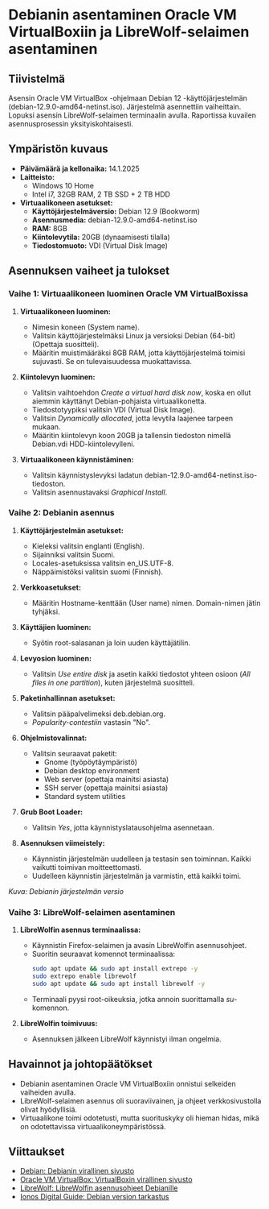 # Debianin asentaminen Oracle VM VirtualBoxiin ja LibreWolf-selaimen asentaminen

## Tiivistelmä
Asensin Oracle VM VirtualBox -ohjelmaan Debian 12 -käyttöjärjestelmän (debian-12.9.0-amd64-netinst.iso). Järjestelmä asennettiin vaiheittain. Lopuksi asensin LibreWolf-selaimen terminaalin avulla. Raportissa kuvailen asennusprosessin yksityiskohtaisesti.

## Ympäristön kuvaus

- **Päivämäärä ja kellonaika:** 14.1.2025
- **Laitteisto:**
  - Windows 10 Home
  - Intel i7, 32GB RAM, 2 TB SSD + 2 TB HDD
- **Virtuaalikoneen asetukset:**
  - **Käyttöjärjestelmäversio:** Debian 12.9 (Bookworm)
  - **Asennusmedia:** debian-12.9.0-amd64-netinst.iso
  - **RAM:** 8GB
  - **Kiintolevytila:** 20GB (dynaamisesti tilalla)
  - **Tiedostomuoto:** VDI (Virtual Disk Image)

## Asennuksen vaiheet ja tulokset

### Vaihe 1: Virtuaalikoneen luominen Oracle VM VirtualBoxissa

1. **Virtuaalikoneen luominen:**
   - Nimesin koneen (System name).
   - Valitsin käyttöjärjestelmäksi Linux ja versioksi Debian (64-bit) (Opettaja suositteli).
   - Määritin muistimääräksi 8GB RAM, jotta käyttöjärjestelmä toimisi sujuvasti. Se on tulevaisuudessa muokattavissa.
   
2. **Kiintolevyn luominen:**
   - Valitsin vaihtoehdon *Create a virtual hard disk now*, koska en ollut aiemmin käyttänyt Debian-pohjaista virtuaalikonetta.
   - Tiedostotyypiksi valitsin VDI (Virtual Disk Image).
   - Valitsin *Dynamically allocated*, jotta levytila laajenee tarpeen mukaan.
   - Määritin kiintolevyn koon 20GB ja tallensin tiedoston nimellä Debian.vdi HDD-kiintolevylleni.

3. **Virtuaalikoneen käynnistäminen:**
   - Valitsin käynnistyslevyksi ladatun debian-12.9.0-amd64-netinst.iso-tiedoston.
   - Valitsin asennustavaksi *Graphical Install*.

### Vaihe 2: Debianin asennus

1. **Käyttöjärjestelmän asetukset:**
   - Kieleksi valitsin englanti (English).
   - Sijainniksi valitsin Suomi.
   - Locales-asetuksissa valitsin en_US.UTF-8.
   - Näppäimistöksi valitsin suomi (Finnish).

2. **Verkkoasetukset:**
   - Määritin Hostname-kenttään (User name) nimen. Domain-nimen jätin tyhjäksi.

3. **Käyttäjien luominen:**
   - Syötin root-salasanan ja loin uuden käyttäjätilin.

4. **Levyosion luominen:**
   - Valitsin *Use entire disk* ja asetin kaikki tiedostot yhteen osioon (*All files in one partition*), kuten järjestelmä suositteli.

5. **Paketinhallinnan asetukset:**
   - Valitsin pääpalvelimeksi deb.debian.org.
   - *Popularity-contestiin* vastasin "No".

6. **Ohjelmistovalinnat:**
   - Valitsin seuraavat paketit:
     - Gnome (työpöytäympäristö)
     - Debian desktop environment
     - Web server (opettaja mainitsi asiasta)
     - SSH server (opettaja mainitsi asiasta)
     - Standard system utilities

7. **Grub Boot Loader:**
   - Valitsin *Yes*, jotta käynnistyslatausohjelma asennetaan.

8. **Asennuksen viimeistely:**
   - Käynnistin järjestelmän uudelleen ja testasin sen toiminnan. Kaikki vaikutti toimivan moitteettomasti.
   - Uudelleen käynnistin järjestelmän ja varmistin, että kaikki toimi.

*Kuva: Debianin järjestelmän versio*

### Vaihe 3: LibreWolf-selaimen asentaminen

1. **LibreWolfin asennus terminaalissa:**
   - Käynnistin Firefox-selaimen ja avasin LibreWolfin asennusohjeet.
   - Suoritin seuraavat komennot terminaalissa:
     ```bash
     sudo apt update && sudo apt install extrepo -y
     sudo extrepo enable librewolf
     sudo apt update && sudo apt install librewolf -y
     ```
   - Terminaali pyysi root-oikeuksia, jotka annoin suorittamalla *su*-komennon.

2. **LibreWolfin toimivuus:**
   - Asennuksen jälkeen LibreWolf käynnistyi ilman ongelmia.

## Havainnot ja johtopäätökset

- Debianin asentaminen Oracle VM VirtualBoxiin onnistui selkeiden vaiheiden avulla.
- LibreWolf-selaimen asennus oli suoraviivainen, ja ohjeet verkkosivustolla olivat hyödyllisiä.
- Virtuaalikone toimi odotetusti, mutta suorituskyky oli hieman hidas, mikä on odotettavissa virtuaalikoneympäristössä.

## Viittaukset

- [Debian: Debianin virallinen sivusto](https://www.debian.org)
- [Oracle VM VirtualBox: VirtualBoxin virallinen sivusto](https://www.virtualbox.org)
- [LibreWolf: LibreWolfin asennusohjeet Debianille](https://librewolf.net/)
- [Ionos Digital Guide: Debian version tarkastus](https://www.ionos.com/digitalguide)

